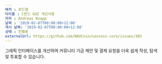 ```yaml
---
배치 : 로드맵
타이틀 : C펀드 GUI 개선사항
저자 : Andreas Knapp
날짜 : '2019-02-07T00:00:00+12:00'
게시 날짜: '2019-02-07T00:00:00+12:00'
상태 : 진행중
externalUrl: https://github.com/NAVCoin/navcoin-core/issues/383
---
```


그래픽 인터페이스를 개선하여 커뮤니티 기금 제안 및 결제 요청을 더욱 쉽게 작성, 탐색 및 투표할 수 있습니다.
